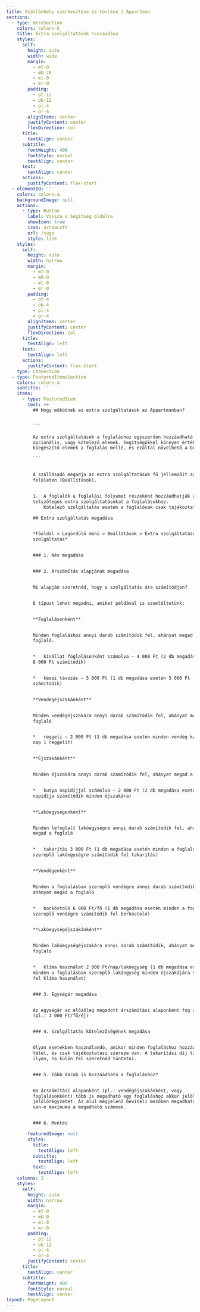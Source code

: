 ```yaml
---
title: Szálláshely szerkesztése és törlése | Appartman
sections:
  - type: HeroSection
    colors: colors-h
    title: Extra szolgáltatások hozzáadása
    styles:
      self:
        height: auto
        width: wide
        margin:
          - mt-0
          - mb-20
          - ml-0
          - mr-0
        padding:
          - pt-12
          - pb-12
          - pl-4
          - pr-4
        alignItems: center
        justifyContent: center
        flexDirection: col
      title:
        textAlign: center
      subtitle:
        fontWeight: 400
        fontStyle: normal
        textAlign: center
      text:
        textAlign: center
      actions:
        justifyContent: flex-start
  - elementId: ''
    colors: colors-a
    backgroundImage: null
    actions:
      - type: Button
        label: Vissza a Segítség oldalra
        showIcon: true
        icon: arrowLeft
        url: /sugo
        style: link
    styles:
      self:
        height: auto
        width: narrow
        margin:
          - mt-0
          - mb-0
          - ml-0
          - mr-0
        padding:
          - pt-4
          - pb-4
          - pl-4
          - pr-4
        alignItems: center
        justifyContent: center
        flexDirection: col
      title:
        textAlign: left
      text:
        textAlign: left
      actions:
        justifyContent: flex-start
    type: CtaSection
  - type: FeaturedItemsSection
    colors: colors-a
    subtitle: ''
    items:
      - type: FeaturedItem
        text: >+
          ## Hogy működnek az extra szolgáltatások az Appartmanban?


          ```

          Az extra szolgáltatások a foglaláshoz egyszerűen hozzáadható
          opcionális, vagy kötelező elemek. Segítségükkel könnyen értékesíthetők
          kiegészítő elemek a foglalás mellé, és ezáltal növelhető a bevétel.

          ```


          A szállásadó megadja az extra szolgáltatások fő jellemzőit az admin
          felületen (Beállítások).


          1.  A foglalók a foglalási folyamat részeként hozzáadhatják a
          tetszőleges extra szolgáltatásokat a foglalásukhoz.
              Kötelező szolgáltatás esetén a foglalónak csak tájékoztatás jelleggel jelenik meg az extra szolgáltatás. Ilyen lehet például a takarítás.

          ## Extra szolgáltatás megadása


          *Főoldal > Legördülő menü > Beállítások > Extra szolgáltatások > Új
          szolgáltatás*


          ### 1. Név megadása


          ### 2. Árszámítás alapjának megadása


          Mi alapján szeretnéd, hogy a szolgáltatás ára számítódjon?


          6 típust lehet megadni, amiket példával is szemléltetünk:


          **Foglalásonként**


          Minden foglaláshoz annyi darab számítódik fel, ahányat megad a
          foglaló.


          *   kisállat foglalásonként számolva – 4 000 Ft (2 db megadása esetén
          8 000 Ft számítódik)


          *   kései távozás – 5 000 Ft (1 db megadása esetén 5 000 Ft
          számítódik)


          **Vendégéjszakánként**


          Minden vendégéjszakára annyi darab számítódik fel, ahányat megad a
          foglaló


          *   reggeli – 2 000 Ft (1 db megadása esetén minden vendég kap minden
          nap 1 reggelit)


          **Éjszakánként**


          Minden éjszakára annyi darab számítódik fel, ahányat megad a foglaló


          *   kutya napidíjjal számolva – 2 000 Ft (2 db megadása esetén 2 kutya
          napidíja számítódik minden éjszakára)


          **Lakóegységenként**


          Minden lefoglalt lakóegységre annyi darab számítódik fel, ahányat
          megad a foglaló


          *   takarítás 3 000 Ft (1 db megadása esetén minden a foglalásban
          szereplő lakóegységre számítódik fel takarítás)


          **Vendégenként**


          Minden a foglalásban szereplő vendégre annyi darab számítódik fel,
          ahányat megad a foglaló


          *   borkóstoló 6 000 Ft/fő (1 db megadása esetén minden a foglalásban
          szereplő vendégre számítódik fel borkóstoló)


          **Lakóegységéjszakánként**


          Minden lakóegységéjszakára annyi darab számítódik, ahányat megad a
          foglaló


          *   klíma használat 2 000 Ft/nap/lakóegység (1 db megadása esetén
          minden a foglalásban szereplő lakóegység minden éjszakájára számítódik
          fel klíma használat)


          ### 3. Egységár megadása


          Az egységár az előzőleg megadott árszámítási alaponként fog számítódni
          (pl.: 3 000 Ft/fő/éj)


          ### 4. Szolgáltatás kötelezőségének megadása


          Olyan esetekben használandó, amikor minden foglaláshoz hozzáadódik a
          tétel, és csak tájékoztatási szerepe van. A takarítási díj tipikusan
          ilyen, ha külön fel szeretnéd tüntetni.


          ### 5. Több darab is hozzáadható a foglaláshoz?


          Ha árszámítási alaponként (pl.: vendégéjszakánként, vagy
          foglalásonként) több is megadható egy foglaláshoz akkor jelöld be a
          jelölőnégyzetet. Az alul megjelenő beviteli mezőben megadhatod, hogy
          van-e maximuma a megadható számnak.


          ### 6. Mentés

        featuredImage: null
        styles:
          title:
            textAlign: left
          subtitle:
            textAlign: left
          text:
            textAlign: left
    columns: 1
    styles:
      self:
        height: auto
        width: narrow
        margin:
          - mt-0
          - mb-0
          - ml-0
          - mr-0
        padding:
          - pt-12
          - pb-12
          - pl-4
          - pr-4
        justifyContent: center
      title:
        textAlign: center
      subtitle:
        fontWeight: 400
        fontStyle: normal
        textAlign: center
layout: PageLayout
---
```

